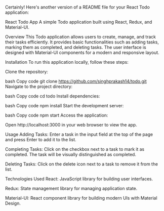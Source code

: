 
Certainly! Here's another version of a README file for your React Todo application:

React Todo App
A simple Todo application built using React, Redux, and Material-UI.

Overview
This Todo application allows users to create, manage, and track their tasks efficiently. It provides basic functionalities such as adding tasks, marking them as completed, and deleting tasks. The user interface is designed with Material-UI components for a modern and responsive layout.

Installation
To run this application locally, follow these steps:

Clone the repository:

bash
Copy code
git clone https://github.com/singhprakash14/todo.git
Navigate to the project directory:

bash
Copy code
cd todo
Install dependencies:

bash
Copy code
npm install
Start the development server:

bash
Copy code
npm start
Access the application:

Open http://localhost:3000 in your web browser to view the app.

Usage
Adding Tasks: Enter a task in the input field at the top of the page and press Enter to add it to the list.

Completing Tasks: Click on the checkbox next to a task to mark it as completed. The task will be visually distinguished as completed.

Deleting Tasks: Click on the delete icon next to a task to remove it from the list.

Technologies Used
React: JavaScript library for building user interfaces.

Redux: State management library for managing application state.

Material-UI: React component library for building modern UIs with Material Design.
